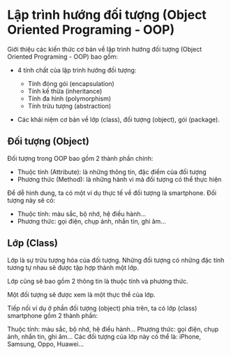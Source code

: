 # Lập trình hướng đối tượng (Object Oriented Programing - OOP)

Giới thiệu các kiến thức cơ bản về lập trình hướng đối tượng (Object Oriented Programing - OOP) bao gồm:

+ 4 tính chất của lập trình hướng đối tượng: 
    - Tính đóng gói (encapsulation) 
    - Tính kế thừa (inheritance) 
    - Tính đa hình (polymorphism)
    - Tính trừu tượng (abstraction)

+ Các khái niệm cơ bản về lớp (class), đối tượng (object), gói (package).

## Đối tượng (Object)

Đối tượng trong OOP bao gồm 2 thành phần chính:

- Thuộc tính (Attribute): là những thông tin, đặc điểm của đối tượng
- Phương thức (Method): là những hành vi mà đối tượng có thể thực hiện

Để dễ hình dung, ta có một ví dụ thực tế về đối tượng là smartphone. Đối tượng này sẽ có:

- Thuộc tính: màu sắc, bộ nhớ, hệ điều hành…
- Phương thức: gọi điện, chụp ảnh, nhắn tin, ghi âm…

## Lớp (Class)

Lớp là sự trừu tượng hóa của đối tượng. Những đối tượng có những đặc tính tương tự nhau sẽ được tập hợp thành một lớp. 

Lớp cũng sẽ bao gồm 2 thông tin là thuộc tính và phương thức.

Một đối tượng sẽ được xem là một thực thể của lớp.

Tiếp nối ví dụ ở phần đối tượng (object) phía trên, ta có lớp (class) smartphone gồm 2 thành phần:

Thuộc tính: màu sắc, bộ nhớ, hệ điều hành…
Phương thức: gọi điện, chụp ảnh, nhắn tin, ghi âm…
Các đối tượng của lớp này có thể là: iPhone, Samsung, Oppo, Huawei…
